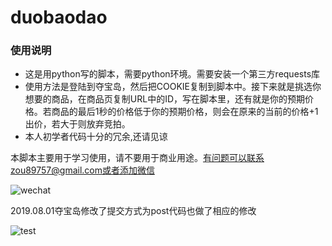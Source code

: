 # duobaodao

### 使用说明

- 这是用python写的脚本，需要python环境。需要安装一个第三方requests库
- 使用方法是登陆到夺宝岛，然后把COOKIE复制到脚本中。接下来就是挑选你想要的商品，在商品页复制URL中的ID，写在脚本里，还有就是你的预期价格。若商品的最后1秒的价格低于你的预期价格，则会在原来的当前的价格+1出价，若大于则放弃竞拍。
- 本人初学者代码十分的冗余,还请见谅

本脚本主要用于学习使用，请不要用于商业用途。有问题可以联系zou89757@gmail.com或者添加微信


![wechat](https://github.com/Luck89757/duobaodao/blob/master/wechat.jpeg)

2019.08.01夺宝岛修改了提交方式为post代码也做了相应的修改

![test](https://github.com/Luck89757/duobaodao/blob/master/test.png)
